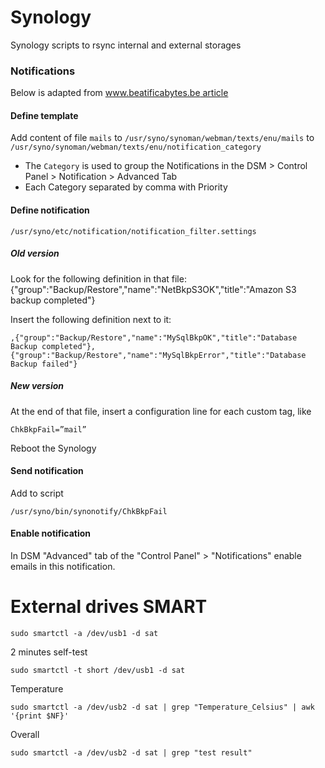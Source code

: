 # Synology
Synology scripts to rsync internal and external storages

### Notifications
Below is adapted from [www.beatificabytes.be article](docs/send-custom-notifications-from-scripts-running-on-a-synology-new.md)

#### Define template
Add content of file `mails` to `/usr/syno/synoman/webman/texts/enu/mails` to
`/usr/syno/synoman/webman/texts/enu/notification_category`

- The `Category` is used to group the Notifications in the DSM > Control Panel > Notification > Advanced Tab
- Each Category separated by comma with Priority

#### Define notification
`/usr/syno/etc/notification/notification_filter.settings`

##### Old version
Look for the following definition in that file: {"group":"Backup/Restore","name":"NetBkpS3OK","title":"Amazon S3 backup completed"}

Insert the following definition next to it:

    ,{"group":"Backup/Restore","name":"MySqlBkpOK","title":"Database Backup completed"},{"group":"Backup/Restore","name":"MySqlBkpError","title":"Database Backup failed"}

##### New version
At the end of that file, insert a configuration line for each custom tag, like

    ChkBkpFail=”mail”

Reboot the Synology

#### Send notification
Add to script

    /usr/syno/bin/synonotify/ChkBkpFail

#### Enable notification
In DSM "Advanced" tab of the "Control Panel" > "Notifications" enable emails in this notification.

# External drives SMART

    sudo smartctl -a /dev/usb1 -d sat

2 minutes self-test

    sudo smartctl -t short /dev/usb1 -d sat

Temperature

    sudo smartctl -a /dev/usb2 -d sat | grep "Temperature_Celsius" | awk '{print $NF}'

Overall

    sudo smartctl -a /dev/usb2 -d sat | grep "test result"
